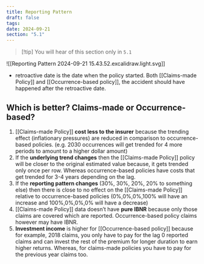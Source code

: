 ```yaml
---
title: Reporting Pattern
draft: false
tags: 
date: 2024-09-21
section: "5.1"
---
```


> [!tip] You will hear of this section only in `5.1`

![[Reporting Pattern 2024-09-21 15.43.52.excalidraw.light.svg]]
- retroactive date is the date when the policy started. Both [[Claims-made Policy]] and [[Occurrence-based policy]], the accident should have happened after the retroactive date.

## Which is better? Claims-made or Occurrence-based?

1. [[Claims-made Policy]] **cost less to the insurer** because the trending effect (inflationary pressures) are reduced in comparison to occurrence-based policies. (e.g. 2030 occurrences will get trended for 4 more periods to amount to a higher dollar amount)
2. If the **underlying trend changes** then the [[Claims-made Policy]] policy will be closer to the original estimated value because, it gets trended only once per row. Whereas occurrence-based policies have costs that get trended for 3-4 years depending on the lag.
3. If the **reporting pattern changes** (30%, 30%, 20%, 20% to something else)  then there is close to no effect on the [[Claims-made Policy]] relative to occurrence-based policies (0%,0%,0%,100% will have an increase and 100%,0%,0%,0% will have a decrease)
4. [[Claims-made Policy]] data doesn’t have **pure IBNR** because only those claims are covered which are reported. Occurrence-based policy claims however may have IBNR.
5. **Investment income** is higher for [[Occurrence-based policy]] because for example, 2018 claims, you only have to pay for the lag 0 reported claims and can invest the rest of the premium for longer duration to earn higher returns. Whereas, for claims-made policies you have to pay for the previous year claims too.